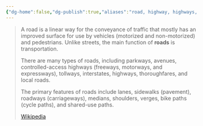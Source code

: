 ```yaml
---
{"dg-home":false,"dg-publish":true,"aliases":"road, highway, highways, motorway, motorways, interstate, interstates, thoroughfare, thoroughfares, roadway, roadways","locations":null,"tag":null,"date":null,"title":"roads","permalink":"/roads/","dgHomeLink":true,"dgPassFrontmatter":true}
---
```


> A road is a linear way for the conveyance of traffic that mostly has an improved surface for use by vehicles (motorized and non-motorized) and pedestrians. Unlike streets, the main function of **roads** is transportation.
>
> There are many types of roads, including parkways, avenues, controlled-access highways (freeways, motorways, and expressways), tollways, interstates, highways, thoroughfares, and local roads.
>
> The primary features of roads include lanes, sidewalks (pavement), roadways (carriageways), medians, shoulders, verges, bike paths (cycle paths), and shared-use paths.
>
> [Wikipedia](https://en.wikipedia.org/wiki/Road)
